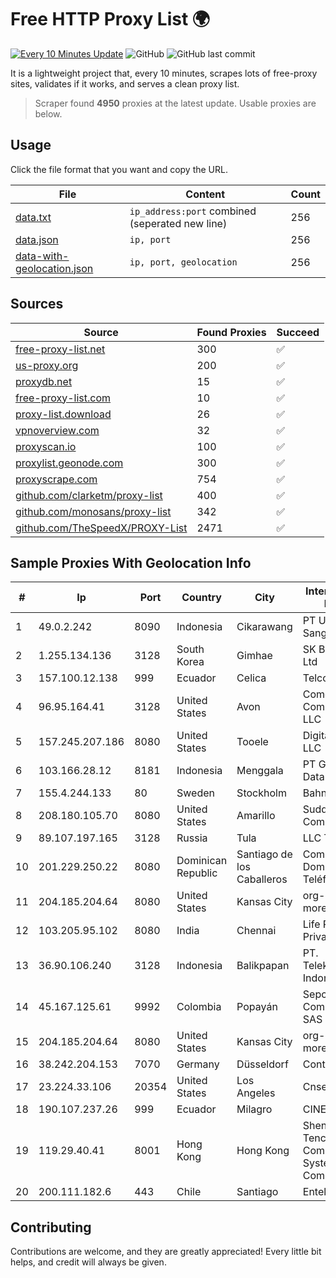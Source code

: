 
# Free HTTP Proxy List 🌍

[![Every 10 Minutes Update](https://github.com/mertguvencli/http-proxy-list/actions/workflows/main.yml/badge.svg?branch=main)](https://github.com/mertguvencli/http-proxy-list/actions/workflows/main.yml)
![GitHub](https://img.shields.io/github/license/mertguvencli/http-proxy-list)
![GitHub last commit](https://img.shields.io/github/last-commit/mertguvencli/http-proxy-list)

It is a lightweight project that, every 10 minutes, scrapes lots of free-proxy sites, validates if it works, and serves a clean proxy list.


> Scraper found **4950** proxies at the latest update. Usable proxies are below.

## Usage

Click the file format that you want and copy the URL.


|File|Content|Count|
|----|-------|-----|
|[data.txt](https://raw.githubusercontent.com/mertguvencli/http-proxy-list/main/proxy-list/data.txt)|`ip_address:port` combined (seperated new line)|256|
|[data.json](https://raw.githubusercontent.com/mertguvencli/http-proxy-list/main/proxy-list/data.json)|`ip, port`|256|
|[data-with-geolocation.json](https://raw.githubusercontent.com/mertguvencli/http-proxy-list/main/proxy-list/data-with-geolocation.json)|`ip, port, geolocation`|256|

## Sources

|Source|Found Proxies|Succeed|
|------|-------------|-------|
|[free-proxy-list.net](https://free-proxy-list.net)|300|✅|
|[us-proxy.org](https://www.us-proxy.org)|200|✅|
|[proxydb.net](http://proxydb.net)|15|✅|
|[free-proxy-list.com](https://free-proxy-list.com/?page=&port=&type%5B%5D=http&type%5B%5D=https&up_time=0&search=Search)|10|✅|
|[proxy-list.download](https://www.proxy-list.download/HTTP)|26|✅|
|[vpnoverview.com](https://vpnoverview.com/privacy/anonymous-browsing/free-proxy-servers)|32|✅|
|[proxyscan.io](https://www.proxyscan.io)|100|✅|
|[proxylist.geonode.com](https://proxylist.geonode.com/api/proxy-list?limit=300&page=1&sort_by=lastChecked&sort_type=desc&protocols=http,https)|300|✅|
|[proxyscrape.com](https://api.proxyscrape.com/v2/?request=displayproxies&protocol=http&timeout=10000&country=all&ssl=all&anonymity=all)|754|✅|
|[github.com/clarketm/proxy-list](https://raw.githubusercontent.com/clarketm/proxy-list/master/proxy-list-raw.txt)|400|✅|
|[github.com/monosans/proxy-list](https://raw.githubusercontent.com/monosans/proxy-list/main/proxies/http.txt)|342|✅|
|[github.com/TheSpeedX/PROXY-List](https://raw.githubusercontent.com/TheSpeedX/PROXY-List/master/http.txt)|2471|✅|


## Sample Proxies With Geolocation Info

|#|Ip|Port|Country|City|Internet Service Provider|
|-|--|----|-------|----|-------------------------|
|1|49.0.2.242|8090|Indonesia|Cikarawang|PT Usaha Adi Sanggoro|
|2|1.255.134.136|3128|South Korea|Gimhae|SK Broadband Co Ltd|
|3|157.100.12.138|999|Ecuador|Celica|Telconet S.A|
|4|96.95.164.41|3128|United States|Avon|Comcast Cable Communications, LLC|
|5|157.245.207.186|8080|United States|Tooele|DigitalOcean, LLC|
|6|103.166.28.12|8181|Indonesia|Menggala|PT Global Media Data Prima|
|7|155.4.244.133|80|Sweden|Stockholm|Bahnhof AB|
|8|208.180.105.70|8080|United States|Amarillo|Suddenlink Communications|
|9|89.107.197.165|3128|Russia|Tula|LLC TK Altair|
|10|201.229.250.22|8080|Dominican Republic|Santiago de los Caballeros|Compañía Dominicana de Teléfonos S. A.|
|11|204.185.204.64|8080|United States|Kansas City|org-morenet.more.net|
|12|103.205.95.102|8080|India|Chennai|Life Positive Private Limited|
|13|36.90.106.240|3128|Indonesia|Balikpapan|PT. Telekomunikasi Indonesia|
|14|45.167.125.61|9992|Colombia|Popayán|Sepcom Comunicaciones SAS|
|15|204.185.204.64|8080|United States|Kansas City|org-morenet.more.net|
|16|38.242.204.153|7070|Germany|Düsseldorf|Contabo GmbH|
|17|23.224.33.106|20354|United States|Los Angeles|Cnservers LLC|
|18|190.107.237.26|999|Ecuador|Milagro|CINECABLE TV|
|19|119.29.40.41|8001|Hong Kong|Hong Kong|Shenzhen Tencent Computer Systems Company Limited|
|20|200.111.182.6|443|Chile|Santiago|Entel Chile S.A.|



## Contributing

Contributions are welcome, and they are greatly appreciated! Every
little bit helps, and credit will always be given.

